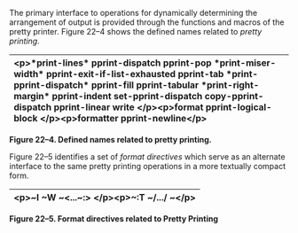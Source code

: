  

The primary interface to operations for dynamically determining the arrangement of output is provided through the functions and macros of the pretty printer. Figure 22–4 shows the defined names related to *pretty printing*. 

|&#60;p&#62;**\*print-lines\* pprint-dispatch pprint-pop \*print-miser-width\* pprint-exit-if-list-exhausted pprint-tab \*print-pprint-dispatch\* pprint-fill pprint-tabular \*print-right-margin\* pprint-indent set-pprint-dispatch copy-pprint-dispatch pprint-linear write** &#60;/p&#62;&#60;p&#62;**format pprint-logical-block** &#60;/p&#62;&#60;p&#62;**formatter pprint-newline**&#60;/p&#62;|
| :- |


**Figure 22–4. Defined names related to pretty printing.** 

Figure 22–5 identifies a set of *format directives* which serve as an alternate interface to the same pretty printing operations in a more textually compact form. 

|&#60;p&#62;~I ~W ~&#60;...~:&#62; &#60;/p&#62;&#60;p&#62;~:T ~/.../ ~&#60;/p&#62;|
| :- |


**Figure 22–5. Format directives related to Pretty Printing** 



 

 

